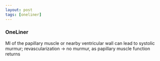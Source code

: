```yaml
---
layout: post
tags: [oneliner]
---
```



### OneLiner

MI of the papillary muscle or nearby ventricular wall can lead to systolic murmur; revascularization -> no murmur, as papillary muscle function returns
